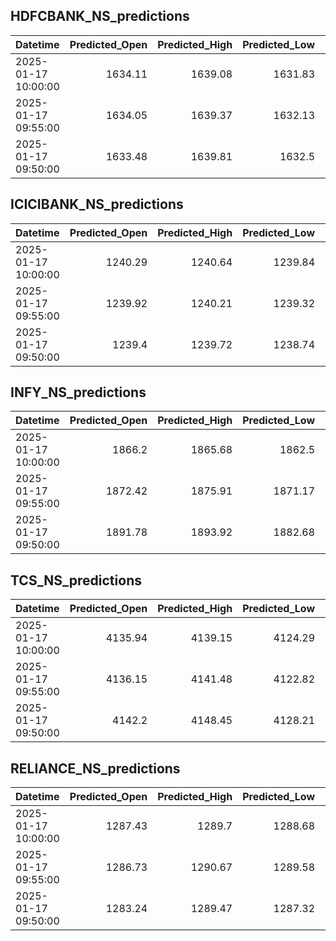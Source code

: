 ## HDFCBANK_NS_predictions
| Datetime            |   Predicted_Open |   Predicted_High |   Predicted_Low |   Predicted_Close |   Predicted_Volume |
|:--------------------|-----------------:|-----------------:|----------------:|------------------:|-------------------:|
| 2025-01-17 10:00:00 |          1634.11 |          1639.08 |         1631.83 |           1634.43 |            55732.4 |
| 2025-01-17 09:55:00 |          1634.05 |          1639.37 |         1632.13 |           1634.66 |            51528.8 |
| 2025-01-17 09:50:00 |          1633.48 |          1639.81 |         1632.5  |           1634.78 |            44496   |

## ICICIBANK_NS_predictions
| Datetime            |   Predicted_Open |   Predicted_High |   Predicted_Low |   Predicted_Close |   Predicted_Volume |
|:--------------------|-----------------:|-----------------:|----------------:|------------------:|-------------------:|
| 2025-01-17 10:00:00 |          1240.29 |          1240.64 |         1239.84 |           1241.75 |            63382.5 |
| 2025-01-17 09:55:00 |          1239.92 |          1240.21 |         1239.32 |           1241.05 |            68433.2 |
| 2025-01-17 09:50:00 |          1239.4  |          1239.72 |         1238.74 |           1240.12 |            83998.6 |

## INFY_NS_predictions
| Datetime            |   Predicted_Open |   Predicted_High |   Predicted_Low |   Predicted_Close |   Predicted_Volume |
|:--------------------|-----------------:|-----------------:|----------------:|------------------:|-------------------:|
| 2025-01-17 10:00:00 |          1866.2  |          1865.68 |         1862.5  |           1861.1  |            23243   |
| 2025-01-17 09:55:00 |          1872.42 |          1875.91 |         1871.17 |           1867.45 |            43082.5 |
| 2025-01-17 09:50:00 |          1891.78 |          1893.92 |         1882.68 |           1874.57 |           158585   |

## TCS_NS_predictions
| Datetime            |   Predicted_Open |   Predicted_High |   Predicted_Low |   Predicted_Close |   Predicted_Volume |
|:--------------------|-----------------:|-----------------:|----------------:|------------------:|-------------------:|
| 2025-01-17 10:00:00 |          4135.94 |          4139.15 |         4124.29 |           4135.1  |            37608.1 |
| 2025-01-17 09:55:00 |          4136.15 |          4141.48 |         4122.82 |           4129.7  |            41057.8 |
| 2025-01-17 09:50:00 |          4142.2  |          4148.45 |         4128.21 |           4130.27 |            45142.1 |

## RELIANCE_NS_predictions
| Datetime            |   Predicted_Open |   Predicted_High |   Predicted_Low |   Predicted_Close |   Predicted_Volume |
|:--------------------|-----------------:|-----------------:|----------------:|------------------:|-------------------:|
| 2025-01-17 10:00:00 |          1287.43 |          1289.7  |         1288.68 |           1289.98 |             428626 |
| 2025-01-17 09:55:00 |          1286.73 |          1290.67 |         1289.58 |           1290.66 |             451571 |
| 2025-01-17 09:50:00 |          1283.24 |          1289.47 |         1287.32 |           1287.74 |             456918 |

